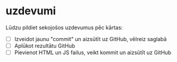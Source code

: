 # uzdevumi

Lūdzu pildiet sekojošos uzdevumus pēc kārtas:

- [ ] Izveidot jaunu "commit" un aizsūtīt uz GitHub, vēlreiz saglabā
- [ ] Aplūkot rezultātu GitHub
- [ ] Pievienot HTML un JS failus, veikt kommit un aizsūtīt uz GitHub
